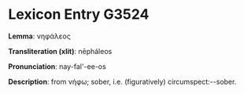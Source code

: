 # Lexicon Entry G3524

**Lemma**: νηφάλεος

**Transliteration (xlit)**: nēpháleos

**Pronunciation**: nay-fal'-ee-os

**Description**:
from νήφω; sober, i.e. (figuratively) circumspect:--sober.
